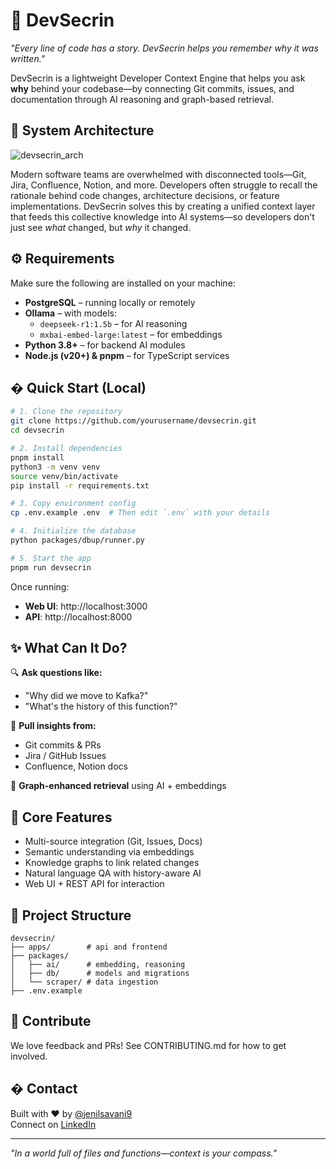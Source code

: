 # 🧠 DevSecrin

*"Every line of code has a story. DevSecrin helps you remember why it was written."*

DevSecrin is a lightweight Developer Context Engine that helps you ask **why** behind your codebase—by connecting Git commits, issues, and documentation through AI reasoning and graph-based retrieval.

## 🌟 System Architecture

![devsecrin_arch](https://github.com/user-attachments/assets/3bf40c77-2d7a-49de-a016-c22dcc1ede52)

Modern software teams are overwhelmed with disconnected tools—Git, Jira, Confluence, Notion, and more. Developers often struggle to recall the rationale behind code changes, architecture decisions, or feature implementations. DevSecrin solves this by creating a unified context layer that feeds this collective knowledge into AI systems—so developers don't just see *what* changed, but *why* it changed.

## ⚙️ Requirements

Make sure the following are installed on your machine:

- **PostgreSQL** – running locally or remotely
- **Ollama** – with models:
  - `deepseek-r1:1.5b` – for AI reasoning
  - `mxbai-embed-large:latest` – for embeddings
- **Python 3.8+** – for backend AI modules
- **Node.js (v20+) & pnpm** – for TypeScript services

## � Quick Start (Local)

```bash
# 1. Clone the repository
git clone https://github.com/yourusername/devsecrin.git
cd devsecrin

# 2. Install dependencies
pnpm install
python3 -m venv venv
source venv/bin/activate
pip install -r requirements.txt

# 3. Copy environment config
cp .env.example .env  # Then edit `.env` with your details

# 4. Initialize the database
python packages/dbup/runner.py

# 5. Start the app
pnpm run devsecrin
```

Once running:
- **Web UI**: http://localhost:3000
- **API**: http://localhost:8000

## ✨ What Can It Do?

🔍 **Ask questions like:**
- "Why did we move to Kafka?"
- "What's the history of this function?"

🧠 **Pull insights from:**
- Git commits & PRs
- Jira / GitHub Issues
- Confluence, Notion docs

🔗 **Graph-enhanced retrieval** using AI + embeddings

## 🧩 Core Features

- Multi-source integration (Git, Issues, Docs)
- Semantic understanding via embeddings
- Knowledge graphs to link related changes
- Natural language QA with history-aware AI
- Web UI + REST API for interaction

## 🔧 Project Structure

```
devsecrin/
├── apps/        # api and frontend
├── packages/
│   ├── ai/      # embedding, reasoning
│   ├── db/      # models and migrations
│   └── scraper/ # data ingestion
├── .env.example
```

## 🤝 Contribute

We love feedback and PRs!
See CONTRIBUTING.md for how to get involved.

## � Contact

Built with ❤️ by [@jenilsavani9](https://github.com/jenilsavani9)  
Connect on [LinkedIn](https://www.linkedin.com/in/jenil-savani/)

---

*"In a world full of files and functions—context is your compass."*
